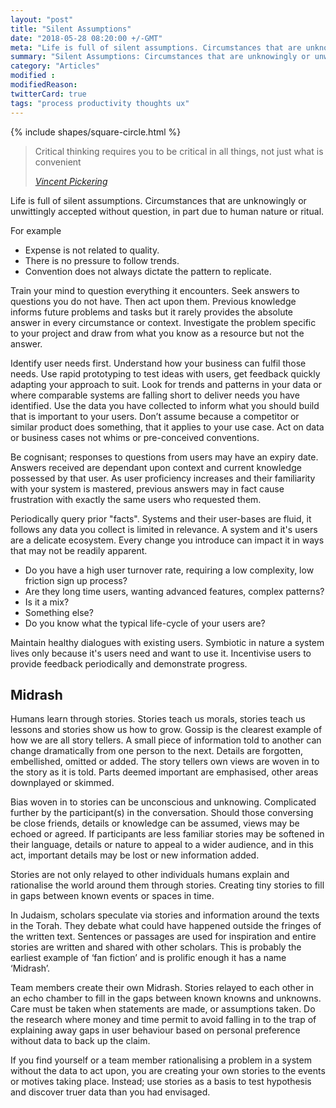 ```yaml
---
layout: "post"
title: "Silent Assumptions"
date: "2018-05-28 08:20:00 +/-GMT"
meta: "Life is full of silent assumptions. Circumstances that are unknowingly or unwittingly accepted without question"
summary: "Silent Assumptions: Circumstances that are unknowingly or unwittingly accepted without question"
category: "Articles"
modified :
modifiedReason:
twitterCard: true
tags: "process productivity thoughts ux"
---
```


{% include shapes/square-circle.html %}

<blockquote>
    <p>Critical thinking requires you to be critical in all things, not just what is convenient</p>
    <footer>
       <cite><a href="https://vincentp.me">Vincent Pickering</a></cite>
    </footer>
</blockquote>

Life is full of silent assumptions. Circumstances that are unknowingly or unwittingly accepted without question, in part due to human nature or ritual.

For example

 - Expense is not related to quality.
 - There is no pressure to follow trends.
 - Convention does not always dictate the pattern to replicate.

Train your mind to question everything it encounters. Seek answers to questions you do not have. Then act upon them. Previous knowledge informs future problems and tasks but it rarely provides the absolute answer in every circumstance or context. Investigate the problem specific to your project and draw from what you know as a resource but not the answer.

Identify user needs first. Understand how your business can fulfil those needs. Use rapid prototyping to test ideas with users, get feedback quickly adapting your approach to suit. Look for trends and patterns in your data or where comparable systems are falling short to deliver needs you have identified. Use the data you have collected to inform what you should build that is important to your users. Don’t assume because a competitor or similar product does something, that it applies to your use case. Act on data or business cases not whims or pre-conceived conventions.

Be cognisant; responses to questions from users may have an expiry date. Answers received are dependant upon context and current knowledge possessed by that user. As user proficiency increases and their familiarity with your system is mastered, previous answers may in fact cause frustration with exactly the same users who requested them.

Periodically query prior "facts". Systems and their user-bases are fluid, it follows any data you collect is limited in relevance. A system and it's users are a delicate ecosystem. Every change you introduce can impact it in ways that may not be readily apparent.

 - Do you have a high user turnover rate, requiring a low complexity, low friction sign up process?
 - Are they long time users, wanting advanced features, complex patterns?
 - Is it a mix?
 - Something else?
 - Do you know what the typical life-cycle of your users are?

Maintain healthy dialogues with existing users. Symbiotic in nature a system lives only because it's users need and want to use it. Incentivise users to provide feedback periodically and demonstrate progress.

## Midrash

Humans learn through stories. Stories teach us morals, stories teach us lessons and stories show us how to grow. Gossip is the clearest example of how we are all story tellers. A small piece of information told to another can change dramatically from one person to the next. Details are forgotten, embellished, omitted or added. The story tellers own views are woven in to the story as it is told. Parts deemed important are emphasised, other areas downplayed or skimmed.

Bias woven in to stories can be unconscious and unknowing. Complicated further by the participant(s) in the conversation. Should those conversing be close friends, details or knowledge can be assumed, views may be echoed or agreed. If participants are less familiar stories may be softened in their language, details or nature to appeal to a wider audience, and in this act, important details may be lost or new information added.

Stories are not only relayed to other individuals humans explain and rationalise the world around them through stories. Creating tiny stories to fill in gaps between known events or spaces in time.

In Judaism, scholars speculate via stories and information around the texts in the Torah. They debate what could have happened outside the fringes of the written text. Sentences or passages are used for inspiration and entire stories are written and shared with other scholars. This is probably the earliest example of ‘fan fiction’ and is prolific enough it has a name ‘Midrash’.

Team members create their own Midrash. Stories relayed to each other in an echo chamber to fill in the gaps between known knowns and unknowns. Care must be taken when statements are made, or assumptions taken. Do the research where money and time permit to avoid falling in to the trap of explaining away gaps in user behaviour based on personal preference without data to back up the claim.

If you find yourself or a team member rationalising a problem in a system without the data to act upon, you are creating your own stories to the events or motives taking place. Instead; use stories as a basis to test hypothesis and discover truer data than you had envisaged.
